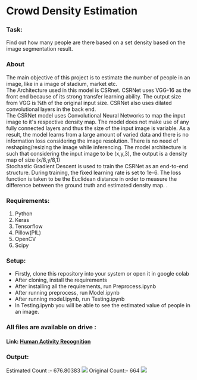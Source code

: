 <h1> Crowd Density Estimation </h1>

<h3> Task: </h3> Find out how many people are there based on a set density based on the image 
segmentation result.   

<h3> About </h3>

<p> The main objective of this project is to estimate the number of people in an image, like in a image of stadium, market etc. <br> The Architecture used in this model is CSRnet. CSRNet uses VGG-16 as the front end because of its strong transfer learning ability. The output size from VGG is ⅛th of the original input size. CSRNet also uses dilated convolutional layers in the back end.<br>The CSRNet model uses Convolutional Neural Networks to map the input image to it's respective density map. The model does not make use of any fully connected layers and thus the size of the input image is variable. As a result, the model learns from a large amount of varied data and there is no information loss considering the image resolution. There is no need of reshaping/resizing the image while inferencing. The model architecture is such that considering the input image to be (x,y,3), the output is a density map of size (x/8,y/8,1)<br>Stochastic Gradient Descent is used to train the CSRNet as an end-to-end structure. During training, the fixed learning rate is set to 1e-6. The loss function is taken to be the Euclidean distance in order to measure the difference between the ground truth and estimated density map. .

</p>


<h3>Requirements:</h3>
<ol>
	<li>Python</li>
	<li>Keras</li>
	<li>Tensorflow</li>
	<li>Pillow(PIL) </li>
  <li>OpenCV</li>
  <li>Scipy</li>
</ol>
<!-- * Python
* OpenCV
* Numpys
* resnet-34_kinetics.onnx -->

<h3>Setup: </h3>

<ul>
	<li>Firstly, clone this repository into your system or open it in google colab</li>
	<li>After cloning, install the requirements</li>
	<li>After installing all the requirements, run Preprocess.ipynb</li>
  <li>After running preprocess, run Model.ipynb</li>
  <li>After running model.ipynb, run Testing.ipynb</li>
	<li>In Testing.ipynb you will be able to see the estimated value of people in an image.
	</li>
</ul>

<h3>All files are available on drive :</h3>

<h4>Link: <a href="https://drive.google.com/drive/folders/1XgG1gcvVOAHI_8yU9Qil8FMk87El8HeK?usp=sharing">Human Activity Recognition</a> </h4>



<h3>Output: </h3>

Estimated Count :- 
676.80383
<img src="download.png">
Original Count:- 664
<img src="download (1).png">
